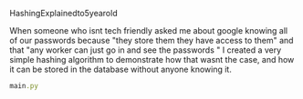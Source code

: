HashingExplainedto5yearold

When someone who isnt tech friendly asked me about google knowing all of our passwords because 
"they store them they have access to them" and that "any worker can just go in and see the passwords "
I created a very simple hashing algorithm to demonstrate how that wasnt the case, and how it can be stored in the database without anyone knowing it.

```rb
main.py
```
